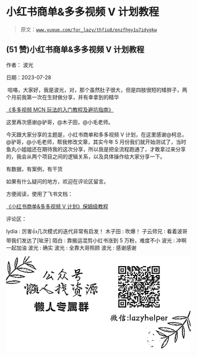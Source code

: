 # 小红书商单&多多视频 V 计划教程

> 原文：[`www.yuque.com/for_lazy/thfiu8/enzfhgy1u7idygkw`](https://www.yuque.com/for_lazy/thfiu8/enzfhgy1u7idygkw)



## (51 赞)小红书商单&多多视频 V 计划教程 

作者： 波光 

日期：2023-07-28 

 哈咯，大家好，我是波光，对，那个虽然肚子很大，但是四肢很短的矮胖子，两个月前我第一次在生财做分享，并有幸拿到的精华 

[《多多视频 MCN 玩法的入门教程及避坑指南》](https://gwq4c5gvtwq.feishu.cn/docx/XrRvdOo4pocodMxYS65cxihPnNb?from=from_copylink) 

这里再次感谢@驴哥，@木子田，@小毛老师。 

今天跟大家分享的主题是，小红书商单和多多视频 V 计划，在这里感谢@柯总，@驴哥，@小毛老师，帮我修改文章，其实今年 5 月份我们就开始测试了，当时鱼丸小姐姐还在期待我的这次分享，所以我是把全流程跑通了，才敢拿过来分享的，我会从两个项目之间的逻辑关系，以及具体操作给大家分享一下。 

有数据，有案例，有干货 

如果有什么疑问的地方，欢迎在评论区留言。 

方便阅读，使用了飞书文档： 

[《小红书商单&多多视频 V 计划》保姆级教程](https://gwq4c5gvtwq.feishu.cn/docx/FMpwd5WxMob6ZbxXV21cvgAYnpd?from=from_copylink) 

评论区： 

lydia : 厉害👍几次模式的迭代非常有启发！ 木子田 : 吹爆！ 子云师兄 : 看着波哥带我们发达了[呲牙] 陌白 : 靠搬运混剪小红书涨到 5 万粉，难度不小 波光 : 冲啊 一起加油 波光 : 确实 波光 : 全靠大哥照顾 波光 : 感谢感谢 

![](img/894d30a529e7c37bcd3392323c99941c.png)  